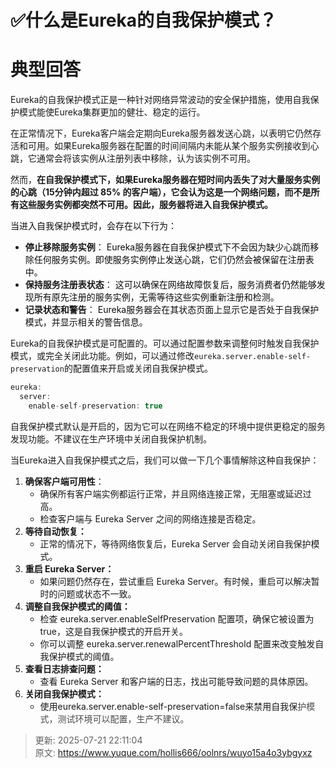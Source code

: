 # ✅什么是Eureka的自我保护模式？

# 典型回答


Eureka的自我保护模式正是一种针对网络异常波动的安全保护措施，使用自我保护模式能使Eureka集群更加的健壮、稳定的运行。



在正常情况下，Eureka客户端会定期向Eureka服务器发送心跳，以表明它仍然存活和可用。如果Eureka服务器在配置的时间间隔内未能从某个服务实例接收到心跳，它通常会将该实例从注册列表中移除，认为该实例不可用。



然而，**在自我保护模式下，如果Eureka服务器在短时间内丢失了对大量服务实例的心跳（15分钟内超过 85% 的客户端），它会认为这是一个网络问题，而不是所有这些服务实例都突然不可用。因此，服务器将进入自我保护模式。**



<font style="color:rgb(13, 13, 13);">当进入自我保护模式时，会存在以下行为：</font>



+ **停止移除服务实例**：<font style="color:rgb(13, 13, 13);"> Eureka服务器在自我保护模式下不会因为缺少心跳而移除任何服务实例。即使服务实例停止发送心跳，它们仍然会被保留在注册表中。</font>
+ **保持服务注册表状态**：<font style="color:rgb(13, 13, 13);"> 这可以确保在网络故障恢复后，服务消费者仍然能够发现所有原先注册的服务实例，无需等待这些实例重新注册和检测。</font>
+ **记录状态和警告**：<font style="color:rgb(13, 13, 13);"> Eureka服务器会在其状态页面上显示它是否处于自我保护模式，并显示相关的警告信息。</font>

<font style="color:rgb(13, 13, 13);"></font>

Eureka的自我保护模式是可配置的。可以通过配置参数来调整何时触发自我保护模式，或完全关闭此功能。例如，可以通过修改`eureka.server.enable-self-preservation`的配置值来开启或关闭自我保护模式。



```java
eureka:
  server:
    enable-self-preservation: true
```



自我保护模式默认是开启的，因为它可以在网络不稳定的环境中提供更稳定的服务发现功能。不建议在生产环境中关闭自我保护机制。



当Eureka进入自我保护模式之后，我们可以做一下几个事情解除这种自我保护：



1. **确保客户端可用性**：
    - 确保所有客户端实例都运行正常，并且网络连接正常，无阻塞或延迟过高。
    - 检查客户端与 Eureka Server 之间的网络连接是否稳定。
2. **等待自动恢复：**
    - 正常的情况下，等待网络恢复后，Eureka Server 会自动关闭自我保护模式。
3. **重启 Eureka Server：**
    - 如果问题仍然存在，尝试重启 Eureka Server。有时候，重启可以解决暂时的问题或状态不一致。
4. **调整自我保护模式的阈值：**
    - 检查 eureka.server.enableSelfPreservation 配置项，确保它被设置为 true，这是自我保护模式的开启开关。
    - 你可以调整 eureka.server.renewalPercentThreshold 配置来改变触发自我保护模式的阈值。
5. **查看日志排查问题：**
    - 查看 Eureka Server 和客户端的日志，找出可能导致问题的具体原因。
6. **关闭自我保护模式：**
    - 使用eureka.server.enable-self-preservation=false来禁用自我保<font style="color:rgb(75, 75, 75);">护模式，测试环境可以配置，生产不建议。</font>







> 更新: 2025-07-21 22:11:04  
> 原文: <https://www.yuque.com/hollis666/oolnrs/wuyo15a4o3ybgyxz>
